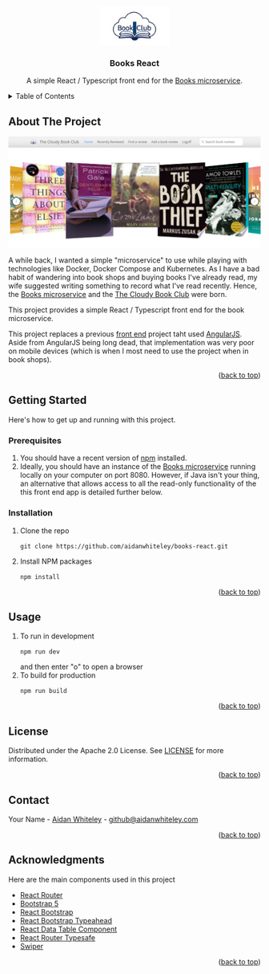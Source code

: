 <a id="readme-top"></a>

<!-- PROJECT LOGO -->
<br />
<div align="center">
  <a href="https://cloudybookclub.com">
    <img src="public/images/book-club-logo.jpeg" alt="Logo">
  </a>

  <h3 align="center">Books React</h3>

  <p align="center">
    A simple React / Typescript front end for the <a href="https://github.com/aidanwhiteley/books">Books microservice</a>.

</div>



<!-- TABLE OF CONTENTS -->
<details>
  <summary>Table of Contents</summary>
  <ol>
    <li>
      <a href="#about-the-project">About The Project</a>
      <ul>
        <li><a href="#built-with">Built With</a></li>
      </ul>
    </li>
    <li>
      <a href="#getting-started">Getting Started</a>
      <ul>
        <li><a href="#prerequisites">Prerequisites</a></li>
        <li><a href="#installation">Installation</a></li>
      </ul>
    </li>
    <li><a href="#usage">Usage</a></li>
    <li><a href="#roadmap">Roadmap</a></li>
    <li><a href="#contributing">Contributing</a></li>
    <li><a href="#license">License</a></li>
    <li><a href="#contact">Contact</a></li>
    <li><a href="#acknowledgments">Acknowledgments</a></li>
  </ol>
</details>



<!-- ABOUT THE PROJECT -->
## About The Project

[![Live app screen grab](public/images/screengrab.jpg)](https://cloudybookclub.com)

A while back, I wanted a simple "microservice" to use while playing with technologies like Docker, Docker Compose and Kubernetes. As I have a bad habit of wandering into book shops and buying books I've already read, my wife suggested writing something to record what I've read recently. Hence, the <a href="https://github.com/aidanwhiteley/books">Books microservice</a> and the <a href="https://cloudybookclub.com">The Cloudy Book Club</a> were born.

This project provides a simple React / Typescript front end for the book microservice.

This project replaces a previous <a href="https://github.com/aidanwhiteley/books-web">front end</a> project taht used <a href="https://angularjs.org/">AngularJS</a>. Aside from AngularJS being long dead, that implementation was very poor on mobile devices (which is when I most need to use the project when in book shops).

<p align="right">(<a href="#readme-top">back to top</a>)</p>


<!-- GETTING STARTED -->
## Getting Started

Here's how to get up and running with this project.

### Prerequisites

1. You should have a recent version of <a href="https://docs.npmjs.com/downloading-and-installing-node-js-and-npm">npm</a> installed.
2. Ideally, you should have an instance of the <a href="https://github.com/aidanwhiteley/books">Books microservice</a> running locally on your computer on port 8080. However, if Java isn't your thing, an alternative that allows access to all the read-only functionality of the this front end app is detailed further below. 

### Installation

1. Clone the repo
   ```
   git clone https://github.com/aidanwhiteley/books-react.git
   ```
2. Install NPM packages
   ```
   npm install
   ```

<p align="right">(<a href="#readme-top">back to top</a>)</p>



<!-- USAGE EXAMPLES -->
## Usage

1. To run in development
   ```
   npm run dev
   ```
   and then enter "o" to open a browser
2. To build for production
   ```
   npm run build
   ```

<p align="right">(<a href="#readme-top">back to top</a>)</p>


<!-- LICENSE -->
## License

Distributed under the Apache 2.0 License. See <a href="LICENSE">LICENSE</a> for more information.

<p align="right">(<a href="#readme-top">back to top</a>)</p>



<!-- CONTACT -->
## Contact

Your Name - [Aidan Whiteley](https://aidanwhiteley.com/) - github@aidanwhiteley.com

<p align="right">(<a href="#readme-top">back to top</a>)</p>



<!-- ACKNOWLEDGMENTS -->
## Acknowledgments

Here are the main components used in this project

* [React Router](https://reactrouter.com/en/main)
* [Bootstrap 5](https://getbootstrap.com/)
* [React Bootstrap](https://react-bootstrap.netlify.app/)
* [React Bootstrap Typeahead](https://github.com/ericgio/react-bootstrap-typeahead)
* [React Data Table Component](https://github.com/jbetancur/react-data-table-component)
* [React Router Typesafe](react-router-typesafe)
* [Swiper](xxx)

<p align="right">(<a href="#readme-top">back to top</a>)</p>
